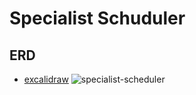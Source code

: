 # Specialist Schuduler

## ERD

- [excalidraw](https://excalidraw.com/#json=BDE_X9iFazcYLa71V73c3,gnHiBPmB8_efroNpVegQSA)
  ![specialist-scheduler](https://github.com/yorez/specialist-scheduler/assets/39648594/29a9a03a-0113-48b7-9c11-1e936667f2d6)
